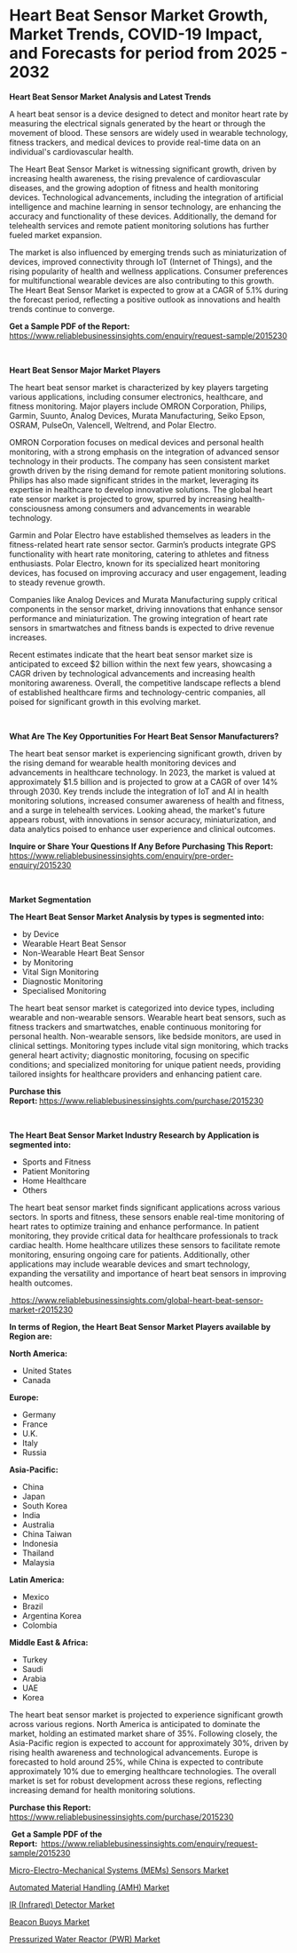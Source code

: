 <p><h1>Heart Beat Sensor Market Growth, Market Trends, COVID-19 Impact, and Forecasts for period from 2025 - 2032</h1></p><p><strong>Heart Beat Sensor Market Analysis and Latest Trends</strong></p>
<p><p>A heart beat sensor is a device designed to detect and monitor heart rate by measuring the electrical signals generated by the heart or through the movement of blood. These sensors are widely used in wearable technology, fitness trackers, and medical devices to provide real-time data on an individual's cardiovascular health.</p><p>The Heart Beat Sensor Market is witnessing significant growth, driven by increasing health awareness, the rising prevalence of cardiovascular diseases, and the growing adoption of fitness and health monitoring devices. Technological advancements, including the integration of artificial intelligence and machine learning in sensor technology, are enhancing the accuracy and functionality of these devices. Additionally, the demand for telehealth services and remote patient monitoring solutions has further fueled market expansion.</p><p>The market is also influenced by emerging trends such as miniaturization of devices, improved connectivity through IoT (Internet of Things), and the rising popularity of health and wellness applications. Consumer preferences for multifunctional wearable devices are also contributing to this growth. The Heart Beat Sensor Market is expected to grow at a CAGR of 5.1% during the forecast period, reflecting a positive outlook as innovations and health trends continue to converge.</p></p>
<p><strong>Get a Sample PDF of the Report:&nbsp;</strong> <a href="https://www.reliablebusinessinsights.com/enquiry/request-sample/2015230?utm_campaign=3494&utm_medium=2&utm_source=Github&utm_content=ia&utm_term=29032025&utm_id=heart-beat-sensor">https://www.reliablebusinessinsights.com/enquiry/request-sample/2015230</a></p>
<p>&nbsp;</p>
<p><strong>Heart Beat Sensor Major Market Players</strong></p>
<p><p>The heart beat sensor market is characterized by key players targeting various applications, including consumer electronics, healthcare, and fitness monitoring. Major players include OMRON Corporation, Philips, Garmin, Suunto, Analog Devices, Murata Manufacturing, Seiko Epson, OSRAM, PulseOn, Valencell, Weltrend, and Polar Electro.</p><p>OMRON Corporation focuses on medical devices and personal health monitoring, with a strong emphasis on the integration of advanced sensor technology in their products. The company has seen consistent market growth driven by the rising demand for remote patient monitoring solutions. Philips has also made significant strides in the market, leveraging its expertise in healthcare to develop innovative solutions. The global heart rate sensor market is projected to grow, spurred by increasing health-consciousness among consumers and advancements in wearable technology.</p><p>Garmin and Polar Electro have established themselves as leaders in the fitness-related heart rate sensor sector. Garmin’s products integrate GPS functionality with heart rate monitoring, catering to athletes and fitness enthusiasts. Polar Electro, known for its specialized heart monitoring devices, has focused on improving accuracy and user engagement, leading to steady revenue growth.</p><p>Companies like Analog Devices and Murata Manufacturing supply critical components in the sensor market, driving innovations that enhance sensor performance and miniaturization. The growing integration of heart rate sensors in smartwatches and fitness bands is expected to drive revenue increases.</p><p>Recent estimates indicate that the heart beat sensor market size is anticipated to exceed $2 billion within the next few years, showcasing a CAGR driven by technological advancements and increasing health monitoring awareness. Overall, the competitive landscape reflects a blend of established healthcare firms and technology-centric companies, all poised for significant growth in this evolving market.</p></p>
<p>&nbsp;</p>
<p><strong>What Are The Key Opportunities For Heart Beat Sensor Manufacturers?</strong></p>
<p><p>The heart beat sensor market is experiencing significant growth, driven by the rising demand for wearable health monitoring devices and advancements in healthcare technology. In 2023, the market is valued at approximately $1.5 billion and is projected to grow at a CAGR of over 14% through 2030. Key trends include the integration of IoT and AI in health monitoring solutions, increased consumer awareness of health and fitness, and a surge in telehealth services. Looking ahead, the market's future appears robust, with innovations in sensor accuracy, miniaturization, and data analytics poised to enhance user experience and clinical outcomes.</p></p>
<p><strong>Inquire or Share Your Questions If Any Before Purchasing This Report:</strong> <a href="https://www.reliablebusinessinsights.com/enquiry/pre-order-enquiry/2015230?utm_campaign=3494&utm_medium=2&utm_source=Github&utm_content=ia&utm_term=29032025&utm_id=heart-beat-sensor">https://www.reliablebusinessinsights.com/enquiry/pre-order-enquiry/2015230</a></p>
<p>&nbsp;</p>
<p><strong>Market Segmentation</strong></p>
<p><strong>The Heart Beat Sensor Market Analysis by types is segmented into:</strong></p>
<p><ul><li>by Device</li><li>Wearable Heart Beat Sensor</li><li>Non-Wearable Heart Beat Sensor</li><li>by Monitoring</li><li>Vital Sign Monitoring</li><li>Diagnostic Monitoring</li><li>Specialised Monitoring</li></ul></p>
<p><p>The heart beat sensor market is categorized into device types, including wearable and non-wearable sensors. Wearable heart beat sensors, such as fitness trackers and smartwatches, enable continuous monitoring for personal health. Non-wearable sensors, like bedside monitors, are used in clinical settings. Monitoring types include vital sign monitoring, which tracks general heart activity; diagnostic monitoring, focusing on specific conditions; and specialized monitoring for unique patient needs, providing tailored insights for healthcare providers and enhancing patient care.</p></p>
<p><strong>Purchase this Report:&nbsp;</strong><a href="https://www.reliablebusinessinsights.com/purchase/2015230?utm_campaign=3494&utm_medium=2&utm_source=Github&utm_content=ia&utm_term=29032025&utm_id=heart-beat-sensor">https://www.reliablebusinessinsights.com/purchase/2015230</a></p>
<p>&nbsp;</p>
<p><strong>The Heart Beat Sensor Market Industry Research by Application is segmented into:</strong></p>
<p><ul><li>Sports and Fitness</li><li>Patient Monitoring</li><li>Home Healthcare</li><li>Others</li></ul></p>
<p><p>The heart beat sensor market finds significant applications across various sectors. In sports and fitness, these sensors enable real-time monitoring of heart rates to optimize training and enhance performance. In patient monitoring, they provide critical data for healthcare professionals to track cardiac health. Home healthcare utilizes these sensors to facilitate remote monitoring, ensuring ongoing care for patients. Additionally, other applications may include wearable devices and smart technology, expanding the versatility and importance of heart beat sensors in improving health outcomes.</p></p>
<p><a href="https://www.reliablebusinessinsights.com/global-heart-beat-sensor-market-r2015230?utm_campaign=3494&utm_medium=2&utm_source=Github&utm_content=ia&utm_term=29032025&utm_id=heart-beat-sensor">&nbsp;https://www.reliablebusinessinsights.com/global-heart-beat-sensor-market-r2015230</a></p>
<p><strong>In terms of Region, the Heart Beat Sensor Market Players available by Region are:</strong></p>
<p>
    <p> <strong> North America: </strong>
        <ul>
            <li>United States</li>
            <li>Canada</li>
        </ul>
        </p> 
    <p> <strong> Europe: </strong>
        <ul>
            <li>Germany</li>
            <li>France</li>
            <li>U.K.</li>
            <li>Italy</li>
            <li>Russia</li>
        </ul>
        </p> 
    <p> <strong> Asia-Pacific: </strong>
        <ul>
            <li>China</li>
            <li>Japan</li>
            <li>South Korea</li>
            <li>India</li>
            <li>Australia</li>
            <li>China Taiwan</li>
            <li>Indonesia</li>
            <li>Thailand</li>
            <li>Malaysia</li>
        </ul>
        </p> 
    <p> <strong> Latin America: </strong>
        <ul>
            <li>Mexico</li>
            <li>Brazil</li>
            <li>Argentina Korea</li>
            <li>Colombia</li>
        </ul>
        </p> 
    <p> <strong> Middle East & Africa: </strong>
        <ul>
            <li>Turkey</li>
            <li>Saudi</li>
            <li>Arabia</li>
            <li>UAE</li>
            <li>Korea</li>
        </ul>
    </p>
    </p>
<p><p>The heart beat sensor market is projected to experience significant growth across various regions. North America is anticipated to dominate the market, holding an estimated market share of 35%. Following closely, the Asia-Pacific region is expected to account for approximately 30%, driven by rising health awareness and technological advancements. Europe is forecasted to hold around 25%, while China is expected to contribute approximately 10% due to emerging healthcare technologies. The overall market is set for robust development across these regions, reflecting increasing demand for health monitoring solutions.</p></p>
<p><strong>Purchase this Report: </strong><a href="https://www.reliablebusinessinsights.com/purchase/2015230?utm_campaign=3494&utm_medium=2&utm_source=Github&utm_content=ia&utm_term=29032025&utm_id=heart-beat-sensor">https://www.reliablebusinessinsights.com/purchase/2015230</a></p>
<p>&nbsp;<strong>Get a Sample PDF of the Report:&nbsp;&nbsp;</strong><a href="https://www.reliablebusinessinsights.com/enquiry/request-sample/2015230?utm_campaign=3494&utm_medium=2&utm_source=Github&utm_content=ia&utm_term=29032025&utm_id=heart-beat-sensor">https://www.reliablebusinessinsights.com/enquiry/request-sample/2015230</a></p>
<p><strong></strong></p>
<p><p><a href="https://www.linkedin.com/pulse/from-2025-2032-industryrevenue-generation-current-cagr138as-hbj3f?utm_campaign=3494&utm_medium=2&utm_source=Github&utm_content=ia&utm_term=29032025&utm_id=heart-beat-sensor">Micro-Electro-Mechanical Systems (MEMs) Sensors Market</a></p><p><a href="https://www.linkedin.com/pulse/automated-material-handling-amh-market-report-demographics-kopmf?utm_campaign=3494&utm_medium=2&utm_source=Github&utm_content=ia&utm_term=29032025&utm_id=heart-beat-sensor">Automated Material Handling (AMH) Market</a></p><p><a href="https://www.linkedin.com/pulse/examining-ir-infrared-detector-market-globally-latest-trends-82hvf?utm_campaign=3494&utm_medium=2&utm_source=Github&utm_content=ia&utm_term=29032025&utm_id=heart-beat-sensor">IR (Infrared) Detector Market</a></p><p><a href="https://www.linkedin.com/pulse/beacon-buoys-market-from-20252032-in-depth-quantitative-xt2yf?utm_campaign=3494&utm_medium=2&utm_source=Github&utm_content=ia&utm_term=29032025&utm_id=heart-beat-sensor">Beacon Buoys Market</a></p><p><a href="https://www.linkedin.com/pulse/pressurized-water-reactor-pwr-market-report-historical-mzcqf?utm_campaign=3494&utm_medium=2&utm_source=Github&utm_content=ia&utm_term=29032025&utm_id=heart-beat-sensor">Pressurized Water Reactor (PWR) Market</a></p></p>